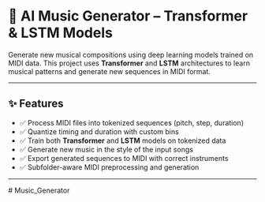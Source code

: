 # 🎵 AI Music Generator – Transformer & LSTM Models

Generate new musical compositions using deep learning models trained on MIDI data. This project uses **Transformer** and **LSTM** architectures to learn musical patterns and generate new sequences in MIDI format.

---

## ✨ Features

- ✅ Process MIDI files into tokenized sequences (pitch, step, duration)
- ✅ Quantize timing and duration with custom bins
- ✅ Train both **Transformer** and **LSTM** models on tokenized data
- ✅ Generate new music in the style of the input songs
- ✅ Export generated sequences to MIDI with correct instruments
- ✅ Subfolder-aware MIDI preprocessing and generation

---


#   M u s i c _ G e n e r a t o r  
 